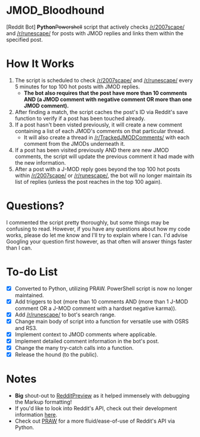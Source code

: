 # JMOD_Bloodhound
[Reddit Bot] **Python**~~Powershell~~ script that actively checks [/r/2007scape/](https://www.reddit.com/r/2007scape/hot) and [/r/runescape/](https://www.reddit.com/r/runescape/hot) for posts with JMOD replies and links them within the specified post.

# How It Works
1. The script is scheduled to check [/r/2007scape/](https://www.reddit.com/r/2007scape/hot) and [/r/runescape/](https://www.reddit.com/r/runescape/hot) every 5 minutes for top 100 hot posts with JMOD replies.
	- **The bot also requires that the post have more than 10 comments AND (a JMOD comment with negative comment OR more than one JMOD comment).**
2. After finding a match, the script caches the post's ID via Reddit's save function to verify if a post has been touched already.
3. If a post hasn't been visted previously, it will create a new comment containing a list of each JMOD's comments on that particular thread.
	- It will also create a thread in [/r/TrackedJMODComments/](https://www.reddit.com/r/TrackedJMODComments/new) with each comment from the JMODs underneath it.
4. If a post has been visited previously AND there are new JMOD comments, the script will update the previous comment it had made with the new information.
5. After a post with a J-MOD reply goes beyond the top 100 hot posts within [/r/2007scape/](https://www.reddit.com/r/2007scape/hot) or [/r/runescape/](https://www.reddit.com/r/runescape/hot), the bot will no longer maintain its list of replies (unless the post reaches in the top 100 again).

# Questions?
I commented the script pretty thoroughly, but some things may be confusing to read. However, if you have any questions about how my code works, please do let me know and I'll try to explain where I can. I'd advise Googling your question first however, as that often will answer things faster than I can.

# To-do List
- [x] Converted to Python, utilizing PRAW. PowerShell script is now no longer maintained.
- [x] Add triggers to bot (more than 10 comments AND (more than 1 J-MOD comment OR a J-MOD comment with a hardset negative karma)).
- [x] Add [/r/runescape/](https://www.reddit.com/r/runescape/hot) to bot's search range.
- [x] Change main body of script into a function for versatile use with OSRS and RS3.
- [x] Implement context to JMOD comments where applicable.
- [x] Implement detailed comment information in the bot's post.
- [x] Change the many try-catch calls into a function.
- [x] Release the hound (to the public).

# Notes
* **Big** shout-out to [RedditPreview](http://redditpreview.com/) as it helped immensely with debugging the Markup formatting!
* If you'd like to look into Reddit's API, check out their development information [here](https://www.reddit.com/dev/api/).
* Check out [PRAW](https://praw.readthedocs.io/en/latest/) for a more fluid/ease-of-use of Reddit's API via Python.